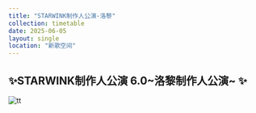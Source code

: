```yaml
---
title: "STARWINK制作人公演-洛黎"
collection: timetable
date: 2025-06-05
layout: single
location: "新歌空间"
---
```


## ✨STARWINK制作人公演 6.0~洛黎制作人公演~ ✨

![tt](/timetable/2025/06/05/5_0.jpg)

